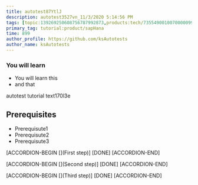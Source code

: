 ```yaml
---
title: autotest87YtlJ
description: autotest3527vn_11/3/2020 5:14:56 PM
tags: [topic:139269250608756787992873,products:tech/73554900100700000996,tutorial:experience/advanced]
primary_tag: tutorial:product/sapHana
time: 899
author_profile: https://github.com/ksAutotests
author_name: ksAutotests
---
```

### You will learn
- You will learn this
- and that

autotest tutorial text170l3e

## Prerequisites
- Prerequisute1
- Prerequisute2
- Prerequisute3

[ACCORDION-BEGIN [](First step)]
[DONE]
[ACCORDION-END]

[ACCORDION-BEGIN [](Second step)]
[DONE]
[ACCORDION-END]

[ACCORDION-BEGIN [](Third step)]
[DONE]
[ACCORDION-END]


